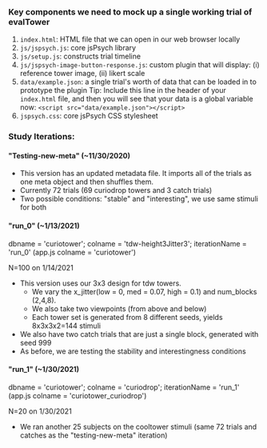 ### Key components we need to mock up a single working trial of evalTower

1. `index.html`: HTML file that we can open in our web browser locally
2. `js/jspsych.js`: core jsPsych library 
3. `js/setup.js`: constructs trial timeline
4. `js/jspsych-image-button-response.js`: custom plugin that will display: (i) reference tower image, (ii) likert scale
5. `data/example.json`: a single trial's worth of data that can be loaded in to prototype the plugin
Tip: Include this line in the header of your `index.html` file, and then you will see that your data is a global variable now: 
`<script src="data/example.json"></script>`
6. `jspsych.css`: core jsPsych CSS stylesheet


### Study Iterations:
#### "Testing-new-meta" (~11/30/2020) 
 - This version has an updated metadata file. It imports all of the trials as one meta object and then shuffles them.
 - Currently 72 trials (69 curiodrop towers and 3 catch trials)
 - Two possible conditions: "stable" and "interesting", we use same stimuli for both
 
#### "run_0" (~1/13/2021)
dbname = 'curiotower';
colname = 'tdw-height3Jitter3';
iterationName = 'run_0'
(app.js colname = 'curiotower')

N=100 on 1/14/2021
 - This version uses our 3x3 design for tdw towers. 
    - We vary the x_jitter(low = 0, med = 0.07, high = 0.1) and num_blocks (2,4,8).
    - We also take two viewpoints (from above and below)
    - Each tower set is generated from 8 different seeds, yields 8x3x3x2=144 stimuli
 - We also have two catch trials that are just a single block, generated with seed 999
 - As before, we are testing the stability and interestingness conditions


#### "run_1" (~1/30/2021)
dbname = 'curiotower';
colname = 'curiodrop';
iterationName = 'run_1'
(app.js colname = 'curiotower_curiodrop')

N=20 on 1/30/2021
 - We ran another 25 subjects on the cooltower stimuli (same 72 trials and catches as the "testing-new-meta" iteration)
